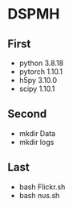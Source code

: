 # DSPMH

## First
 - python                    3.8.18
 - pytorch                   1.10.1
 - h5py                      3.10.0
 - scipy                     1.10.1

## Second
- mkdir Data
- mkdir logs


## Last
- bash Flickr.sh
- bash nus.sh

